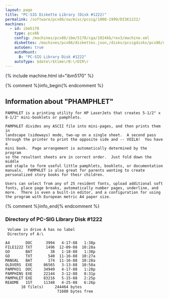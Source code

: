 ```yaml
---
layout: page
title: "PC-SIG Diskette Library (Disk #1222)"
permalink: /software/pcx86/sw/misc/pcsig/1000-1999/DISK1222/
machines:
  - id: ibm5170
    type: pcx86
    config: /machines/pcx86/ibm/5170/cga/1024kb/rev3/machine.xml
    diskettes: /machines/pcx86/diskettes.json,/disks/pcsigdisks/pcx86/diskettes.json
    autoGen: true
    autoMount:
      B: "PC-SIG Library Disk #1222"
    autoType: $date\r$time\rB:\rDIR\r
---
```


{% include machine.html id="ibm5170" %}

{% comment %}info_begin{% endcomment %}

## Information about "PHAMPHLET"

    PAMPHLET is a printing utility for HP LaserJets that creates 5-1/2" x
    8-1/2" mini-booklets or pamphlets.
    
    PAMPHLET divides any ASCII file into mini-pages, and then prints them in
    landscape (sideways) mode, two-up on a single sheet.  A second pass
    through the printer to print the opposite side and -- VOILA!  You have a
    mini book.  Page arrangement is automatically determined by the program
    so the resultant sheets are in correct order.  Just fold down the middle
    and staple to form useful little pamphlets, booklets, or documentation
    manuals.  PAMPHLET is also great for parents wanting to create
    personalized story books for their children.
    
    Users can select from any of 25 resident fonts, upload additional soft
    fonts, place page breaks, automatically number pages, underline, and
    more.  There is even a built-in editor, and a configuration for using
    the program with European metric A4 paper size.
{% comment %}info_end{% endcomment %}


### Directory of PC-SIG Library Disk #1222

     Volume in drive A has no label
     Directory of A:\

    A4       DOC      3994   4-17-88   1:38p
    FILE1222 TXT      1496  12-09-88  10:28a
    GO       BAT        38   1-18-88   1:38p
    GO       TXT       540  11-16-88  10:27a
    MANUAL   BAT       174  11-16-88  10:28a
    OLDVERS  EXE     86565   3-13-88  10:58a
    PAMPH31  DOC     34949   4-17-88   1:28p
    PAMPHINS EXE     22144   3-12-88   8:31p
    PAMPHLET EXE     83216   5-15-88   2:25p
    README   1ST     11348   4-25-88   6:26p
           10 file(s)     244464 bytes
                           71680 bytes free
